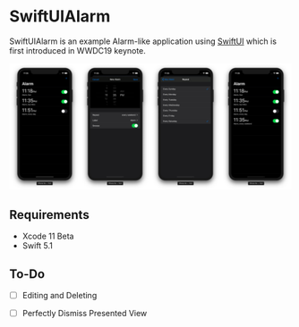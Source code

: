 # SwiftUIAlarm

SwiftUIAlarm is an example Alarm-like application using [SwiftUI](https://developer.apple.com/xcode/swiftui/) which is first introduced in WWDC19 keynote.



![screenshot](./README/SwiftUIAlarm-Screenshot.png)

## Requirements

* Xcode 11 Beta
* Swift 5.1



## To-Do

- [ ] Editing and Deleting
- [ ] Perfectly Dismiss Presented View

